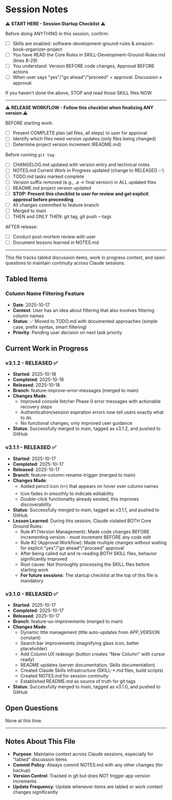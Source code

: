 # Session Notes

⚠️ **START HERE - Session Startup Checklist** ⚠️

Before doing ANYTHING in this session, confirm:
- [ ] Skills are enabled: software-development-ground-rules & amazon-book-organizer-project
- [ ] You have READ the Core Rules in SKILL-Development-Ground-Rules.md (lines 8-29)
- [ ] You understand: Version BEFORE code changes, Approval BEFORE actions
- [ ] When user says "yes"/"go ahead"/"proceed" = approval. Discussion ≠ approval.

If you haven't done the above, STOP and read those SKILL files NOW.

---

⚠️ **RELEASE WORKFLOW - Follow this checklist when finalizing ANY version** ⚠️

BEFORE starting work:
- [ ] Present COMPLETE plan (all files, all steps) to user for approval
- [ ] Identify which files need version updates (only files being changed)
- [ ] Determine project version increment (README.md)

Before running `git tag`:
- [ ] CHANGELOG.md updated with version entry and technical notes
- [ ] NOTES.md Current Work in Progress updated (change to RELEASED ✅)
- [ ] TODO.md tasks marked complete
- [ ] Version suffix removed (e.g., .a → final version) in ALL updated files
- [ ] README.md project version updated
- [ ] **STOP: Present this checklist to user for review and get explicit approval before proceeding**
- [ ] All changes committed to feature branch
- [ ] Merged to main
- [ ] THEN and ONLY THEN: git tag, git push --tags

AFTER release:
- [ ] Conduct post-mortem review with user
- [ ] Document lessons learned in NOTES.md

---

This file tracks tabled discussion items, work in progress context, and open questions to maintain continuity across Claude sessions.

## Tabled Items

### Column Name Filtering Feature
- **Date**: 2025-10-17
- **Context**: User has an idea about filtering that also involves filtering column names
- **Status**: ✅ Moved to TODO.md with documented approaches (simple case, prefix syntax, smart filtering)
- **Priority**: Pending user decision on next task priority

## Current Work in Progress

### v3.1.2 - RELEASED ✅
- **Started**: 2025-10-18
- **Completed**: 2025-10-18
- **Released**: 2025-10-18
- **Branch**: feature-improve-error-messages (merged to main)
- **Changes Made**:
  - Improved console fetcher Phase 0 error messages with actionable recovery steps
  - Authentication/session expiration errors now tell users exactly what to do
  - No functional changes, only improved user guidance
- **Status**: Successfully merged to main, tagged as v3.1.2, and pushed to GitHub

### v3.1.1 - RELEASED ✅
- **Started**: 2025-10-17
- **Completed**: 2025-10-17
- **Released**: 2025-10-17
- **Branch**: feature-column-rename-trigger (merged to main)
- **Changes Made**:
  - Added pencil icon (✏️) that appears on hover over column names
  - Icon fades in smoothly to indicate editability
  - Double-click functionality already existed, this improves discoverability
- **Status**: Successfully merged to main, tagged as v3.1.1, and pushed to GitHub
- **Lesson Learned**: During this session, Claude violated BOTH Core Ground Rules:
  - Rule #1 (Version Management): Made code changes BEFORE incrementing version - must increment BEFORE any code edit
  - Rule #2 (Approval Workflow): Made multiple changes without waiting for explicit "yes"/"go ahead"/"proceed" approval
  - After being called out and re-reading BOTH SKILL files, behavior significantly improved
  - Root cause: Not thoroughly processing the SKILL files before starting work
  - **For future sessions**: The startup checklist at the top of this file is mandatory

### v3.1.0 - RELEASED ✅
- **Started**: 2025-10-17
- **Completed**: 2025-10-17
- **Released**: 2025-10-17
- **Branch**: feature-ux-improvements (merged to main)
- **Changes Made**:
  - Dynamic title management (title auto-updates from APP_VERSION constant)
  - Search bar improvements (magnifying glass icon, better placeholder)
  - Add Column UX redesign (button creates "New Column" with cursor ready)
  - README updates (server documentation, Skills documentation)
  - Created Claude Skills infrastructure (SKILL-*.md files, build scripts)
  - Created NOTES.md for session continuity
  - Established README.md as source of truth for git tags
- **Status**: Successfully merged to main, tagged as v3.1.0, and pushed to GitHub

## Open Questions

None at this time.

---

## Notes About This File

- **Purpose**: Maintains context across Claude sessions, especially for "tabled" discussion items
- **Commit Policy**: Always commit NOTES.md with any other changes (for backup)
- **Version Control**: Tracked in git but does NOT trigger app version increments
- **Update Frequency**: Update whenever items are tabled or work context changes significantly
